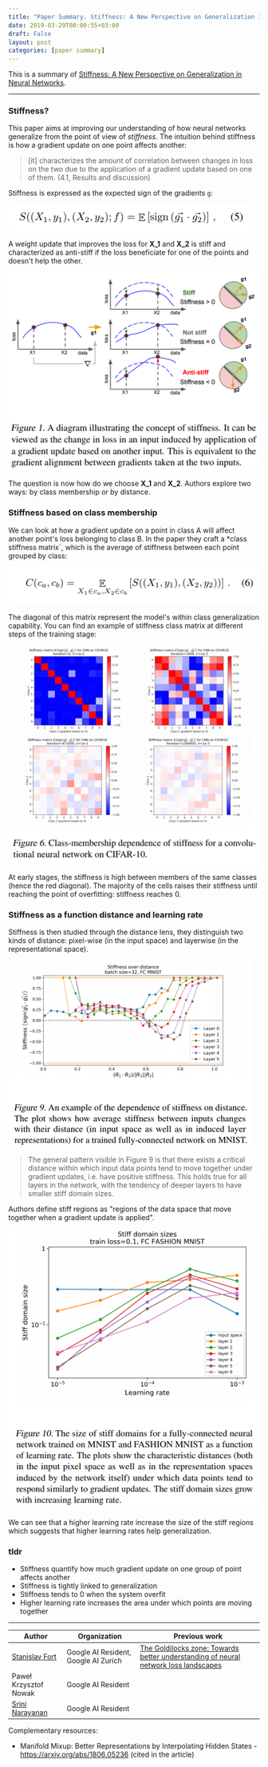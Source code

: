 ```yaml
---
title: "Paper Summary. Stiffness: A New Perspective on Generalization in Neural Networks"
date: 2019-03-29T00:00:55+03:00
draft: False
layout: post
categories: [paper summary]
---
```


This is a summary of [Stiffness: A New Perspective on Generalization in Neural Networks](https://arxiv.org/pdf/1901.09491.pdf).

---


### Stiffness?

This paper aims at improving our understanding of how neural networks generalize from the point of view of *stiffness*. The intuition behind stiffness is how a gradient update on one point affects another:

> [it] characterizes the amount of correlation between changes in loss on the two due to the application of a gradient update based on one of them. (4.1, Results and discussion)
 
Stiffness is expressed as the expected sign of the gradients `g`:

![Formula 5, page 2](stiffness/formula_stiffness.png)

A weight update that improves the loss for **X_1** and **X_2** is stiff and characterized as anti-stiff if the loss beneficiate for one of the points and doesn't help the other.

![Figure 1, page 3](stiffness/figure1_stiffness_overview.png)

The question is now how do we choose **X_1** and **X_2**. Authors explore two ways: by class membership or by distance.

### Stiffness based on class membership

We can look at how a gradient update on a point in class A will affect another point's loss belonging to class B. In the paper they craft a *class stiffness matrix`, which is the average of stiffness between each point grouped by class:

![Formula 6, page 3](stiffness/formula06-class-membership.png)

The diagonal of this matrix represent the model's within class generalization capability. You can find an example of stiffness class matrix at different steps of the training stage:

![Figugre 6, page 5](stiffness/figure06-page5.png)

At early stages, the stiffness is high between members of the same classes (hence the red diagonal). The majority of the cells raises their stiffness until reaching the point of overfitting: stiffness reaches 0.

### Stiffness as a function distance and learning rate
Stiffness is then studied through the distance lens, they distinguish two kinds of distance: pixel-wise (in the input space) and layerwise (in the representational space).

![Figure 9, page 6](stiffness/figure9_depending_on_distance.png)

> The general pattern visible in Figure 9 is that there exists a critical distance within which input data points tend to move together under gradient updates, i.e. have positive stiffness. This holds true for all layers in the network, with the tendency of deeper layers to have smaller stiff domain sizes.

Authors define stiff regions as "regions of the data space that move together when a gradient update is applied".

![Figure 10, page 7](stiffness/figure10-stiffdomain-learningrate.png)

We can see that a higher learning rate increase the size of the stiff regions which suggests that higher learning rates help generalization.

### tldr

- Stiffness quantify how much gradient update on one group of point affects another
- Stiffness is tightly linked to generalization
- Stiffness tends to 0 when the system overfit
- Higher learning rate increases the area under which points are moving together

----

| Author | Organization | Previous work |
| ---    |  ----        | ------         |
| [Stanislav Fort](http://stanford.edu/~sfort1/) | Google AI Resident, Google AI Zurich | [The Goldilocks zone: Towards better understanding of neural network loss landscapes](https://arxiv.org/pdf/1807.02581.pdf) |
| Paweł Krzysztof Nowak | Google AI Resident| |
| [Srini Narayanan](https://ai.google/research/people/SriniNarayanan) | Google AI Resident| | [Points, Paths, and Playscapes: Large-scale Spatial Language Understanding Tasks Set in the Real World](https://ai.google/research/pubs/pub47017) |


Complementary resources:

- Manifold Mixup: Better Representations by Interpolating Hidden States - https://arxiv.org/abs/1806.05236 (cited in the article)